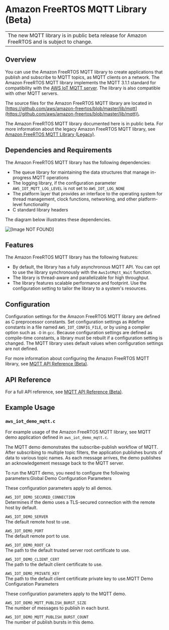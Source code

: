 # Amazon FreeRTOS MQTT Library \(Beta\)<a name="freertos-mqtt-2"></a>


|  | 
| --- |
| The new MQTT library is in public beta release for Amazon FreeRTOS and is subject to change\. | 

## Overview<a name="freertos-mqtt-2-overview"></a>

You can use the Amazon FreeRTOS MQTT library to create applications that publish and subscribe to MQTT topics, as MQTT clients on a network\. The Amazon FreeRTOS MQTT library implements the MQTT 3\.1\.1 standard for compatibility with the [AWS IoT MQTT server](https://docs.aws.amazon.com/iot/latest/developerguide/protocols.html#mqtt)\. The library is also compatible with other MQTT servers\.

The source files for the Amazon FreeRTOS MQTT library are located in [https://github.com/aws/amazon-freertos/blob/master/lib/mqtt](https://github.com/aws/amazon-freertos/blob/master/lib/mqtt)\.

The Amazon FreeRTOS MQTT library documented here is in public beta\. For more information about the legacy Amazon FreeRTOS MQTT library, see [Amazon FreeRTOS MQTT Library \(Legacy\)](freertos-lib-cloud-mqtt.md)\.

## Dependencies and Requirements<a name="freertos-mqtt-2-dependencies"></a>

The Amazon FreeRTOS MQTT library has the following dependencies:
+ The queue library for maintaining the data structures that manage in\-progress MQTT operations
+ The logging library, if the configuration parameter `AWS_IOT_MQTT_LOG_LEVEL` is not set to `AWS_IOT_LOG_NONE`
+ The platform layer that provides an interface to the operating system for thread management, clock functions, networking, and other platform\-level functionality
+ C standard library headers

The diagram below illustrates these dependencies\.

![\[Image NOT FOUND\]](http://docs.aws.amazon.com/freertos/latest/userguide/images/MQTT2dependencies.png)

## Features<a name="freertos-mqtt-2-features"></a>

The Amazon FreeRTOS MQTT library has the following features:
+ By default, the library has a fully asynchronous MQTT API\. You can opt to use the library synchronously with the `AwsIotMqtt_Wait` function\.
+ The library is thread\-aware and parallelizable for high throughput\.
+ The library features scalable performance and footprint\. Use the configuration setting to tailor the library to a system's resources\.

## Configuration<a name="freertos-mqtt-2-config"></a>

Configuration settings for the Amazon FreeRTOS MQTT library are defined as C preprocessor constants\. Set configuration settings as \#define constants in a file named `AWS_IOT_CONFIG_FILE`, or by using a compiler option such as `-D` in `gcc`\. Because configuration settings are defined as compile\-time constants, a library must be rebuilt if a configuration setting is changed\. The MQTT library uses default values when configuration settings are not defined\.

For more information about configuring the Amazon FreeRTOS MQTT library, see [MQTT API Reference \(Beta\)](https://docs.aws.amazon.com/freertos/latest/lib-ref/html3/mqtt/index.html)\.

## API Reference<a name="freertos-mqtt-2-api"></a>

For a full API reference, see [MQTT API Reference \(Beta\)](https://docs.aws.amazon.com/freertos/latest/lib-ref/html3/mqtt/index.html)\.

## Example Usage<a name="freertos-mqtt-2-example"></a>

### `aws_iot_demo_mqtt.c`<a name="mqtt-2-demo-file"></a>

For example usage of the Amazon FreeRTOS MQTT library, see MQTT demo application defined in `aws_iot_demo_mqtt.c`\.

The MQTT demo demonstrates the subscribe\-publish workflow of MQTT\. After subscribing to multiple topic filters, the application publishes bursts of data to various topic names\. As each message arrives, the demo publishes an acknowledgement message back to the MQTT server\.

To run the MQTT demo, you need to configure the following parameters:Global Demo Configuration Parameters

These configuration parameters apply to all demos\.

`AWS_IOT_DEMO_SECURED_CONNECTION`  
Determines if the demo uses a TLS\-secured connection with the remote host by default\.

`AWS_IOT_DEMO_SERVER`  
The default remote host to use\.

`AWS_IOT_DEMO_PORT`  
The default remote port to use\.

`AWS_IOT_DEMO_ROOT_CA`  
The path to the default trusted server root certificate to use\.

`AWS_IOT_DEMO_CLIENT_CERT`  
The path to the default client certificate to use\.

`AWS_IOT_DEMO_PRIVATE_KEY`  
The path to the default client certificate private key to use\.MQTT Demo Configuration Parameters

These configuration parameters apply to the MQTT demo\.

`AWS_IOT_DEMO_MQTT_PUBLISH_BURST_SIZE`  
The number of messages to publish in each burst\.

`AWS_IOT_DEMO_MQTT_PUBLISH_BURST_COUNT`  
The number of publish bursts in this demo\.